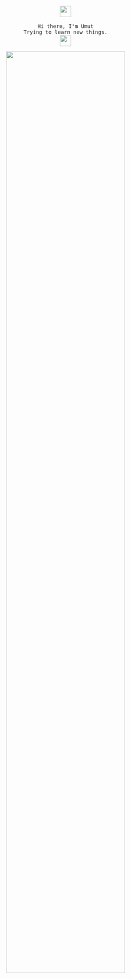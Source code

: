 <p align="center">
  <img src="https://cdn3.emoji.gg/emojis/90276-kittypaw20.gif" width="30px">
 <br><br>
  <samp>
    Hi there, I'm  Umut <br>
    Trying to learn new things. <br>
  </samp>
  <img src="https://cdn3.emoji.gg/emojis/60494-kittypaw06.gif" width="30px">
</p>
<div align="center">
<img width="50%"> <img width="80%" src="https://awesome-github-stats.azurewebsites.net/user-stats/Umut0x?cardType=github&theme=dark&preferLogin=false&Ring=DDDDDD&Text=DDDDDD&Background=12030300&Title=DDDDDD&Border=DD272700">

</div>
